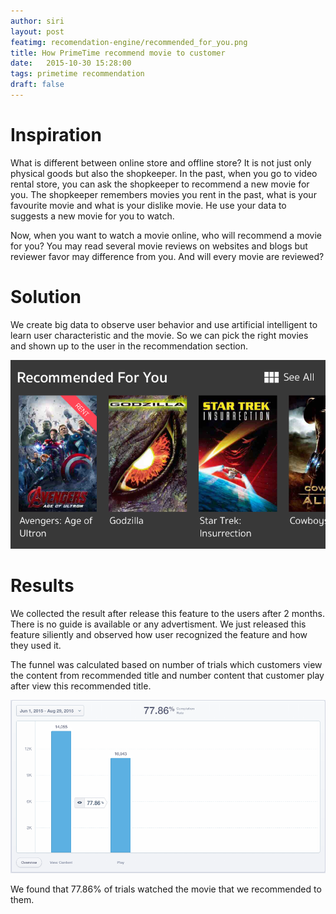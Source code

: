 ```yaml
---
author: siri
layout: post
featimg: recomendation-engine/recommended_for_you.png
title: How PrimeTime recommend movie to customer
date:   2015-10-30 15:28:00
tags: primetime recommendation
draft: false
---
```


Inspiration
===========
What is different between online store and offline store? It is not just only physical goods but also the shopkeeper. In the past, when you go to video rental store, you can ask the shopkeeper to recommend a new movie for you. The shopkeeper remembers  movies you rent in the past, what is your favourite movie and what is your dislike movie. He use your data to suggests a new movie for you to watch.

Now, when you want to watch a movie online, who will recommend a movie for you? You may read several movie reviews on websites and blogs but reviewer favor may difference from you. And will every movie are reviewed?

Solution
========
We create big data to observe user behavior and use artificial intelligent to learn user characteristic and the movie. So we can pick the right movies and shown up to the user in the recommendation section.

![Recomenation for you](/img/recomendation-engine/recommended_for_you.png)

Results
=======
We collected the result after release this feature to the users after 2 months. There is no guide is available or any advertisment. We just released this feature siliently and observed how user recognized the feature and how they used it.

The funnel was calculated based on number of trials which customers view the content from recommended title and number content that customer play after view this recommended title.

![Recomenation for you](/img/recomendation-engine/recomendation_results.png)

We found that 77.86% of trials watched the movie that we recommended to them. 

